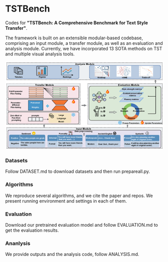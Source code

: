 # TSTBench

Codes for __"TSTBench: A Comprehensive Benchmark for Text Style Transfer"__.

The framework is built on an extensible modular-based codebase, comprising an input module, a transfer module, as well as an evaluation and analysis module. Currently, we have incorporated 13 SOTA methods on TST and multiple visual analysis tools. 

![image](https://github.com/FayeXXX/A-Benchmark-of-Text-Style-Transfer/blob/main/framework.png)

### Datasets

  Follow DATASET.md to download datasets and then run prepareall.py.

### Algorithms

  We reproduce several algorithms, and we cite the paper and repos. We present running environment and settings in each of them.

### Evaluation

  Download our pretrained evaluation model and follow EVALUATION.md to get the evaluation results.

### Ananlysis

  We provide outputs and the analysis code, follow ANALYSIS.md.
